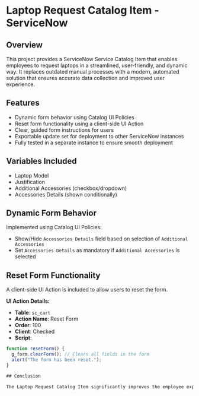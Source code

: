 # Laptop Request Catalog Item - ServiceNow

## Overview
This project provides a ServiceNow Service Catalog Item that enables employees to request laptops in a streamlined, user-friendly, and dynamic way. It replaces outdated manual processes with a modern, automated solution that ensures accurate data collection and improved user experience.

## Features
- Dynamic form behavior using Catalog UI Policies
- Reset form functionality using a client-side UI Action
- Clear, guided form instructions for users
- Exportable update set for deployment to other ServiceNow instances
- Fully tested in a separate instance to ensure smooth deployment

## Variables Included
- Laptop Model
- Justification
- Additional Accessories (checkbox/dropdown)
- Accessories Details (shown conditionally)

## Dynamic Form Behavior
Implemented using Catalog UI Policies:
- Show/Hide `Accessories Details` field based on selection of `Additional Accessories`
- Set `Accessories Details` as mandatory if `Additional Accessories` is selected

## Reset Form Functionality
A client-side UI Action is included to allow users to reset the form.

**UI Action Details:**
- **Table**: `sc_cart`
- **Action Name**: Reset Form
- **Order**: 100
- **Client**: Checked
- **Script**:
```javascript
function resetForm() {
  g_form.clearForm(); // Clears all fields in the form
  alert("The form has been reset.");
}

## Conclusion

The Laptop Request Catalog Item significantly improves the employee experience by providing a faster, more intuitive way to request laptops through ServiceNow. With dynamic field behavior, a reset functionality, and easy deployment via update sets, this solution reduces manual effort, eliminates common errors, and supports scalable IT service management. It is a practical step toward automating hardware provisioning within your organization.

